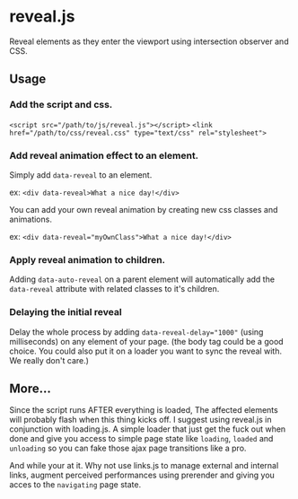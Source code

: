 # reveal.js

Reveal elements as they enter the viewport using intersection observer and CSS.

## Usage

### Add the script and css.

```<script src="/path/to/js/reveal.js"></script>```
```<link href="/path/to/css/reveal.css" type="text/css" rel="stylesheet">```

### Add reveal animation effect to an element.

Simply add ```data-reveal``` to an element. 

ex: ```<div data-reveal>What a nice day!</div>```

You can add your own reveal animation by creating new css classes and animations.

ex: ```<div data-reveal="myOwnClass">What a nice day!</div>```

### Apply reveal animation to children.

Adding ```data-auto-reveal``` on a parent element will automatically add the ```data-reveal``` attribute with related classes to it's children.

### Delaying the initial reveal 

Delay the whole process by adding ```data-reveal-delay="1000"``` (using milliseconds) on any element of your page.
(the body tag could be a good choice. You could also put it on a loader you want to sync the reveal with. We really don't care.)

## More...
Since the script runs AFTER everything is loaded, The affected elements will probably flash when this thing kicks off.
I suggest using reveal.js in conjunction with loading.js. 
A simple loader that just get the fuck out when done and give you access to simple page state like ```loading```, ```loaded``` and ```unloading``` so you can fake those ajax page transitions like a pro.

And while your at it. Why not use links.js to manage external and internal links, augment perceived performances using prerender and giving you acces to the ```navigating``` page state.

